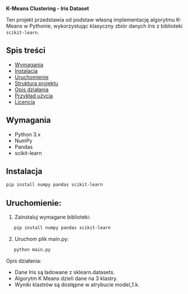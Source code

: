 
**K-Means Clustering - Iris Dataset**

Ten projekt przedstawia od podstaw własną implementację algorytmu K-Means w Pythonie, wykorzystując klasyczny zbiór danych *Iris* z biblioteki `scikit-learn`.

## Spis treści
- [Wymagania](#wymagania)
- [Instalacja](#instalacja)
- [Uruchomienie](#uruchomienie)
- [Struktura projektu](#struktura-projektu)
- [Opis działania](#opis-działania)
- [Przykład użycia](#przykład-użycia)
- [Licencja](#licencja)

## Wymagania
- Python 3.x
- NumPy
- Pandas
- scikit-learn

## Instalacja
```bash
pip install numpy pandas scikit-learn
```

## Uruchomienie:
1. Zainstaluj wymagane biblioteki:
```bash
   pip install numpy pandas scikit-learn
```
2. Uruchom plik main.py:
```bash
   python main.py
```

Opis działania:
- Dane Iris są ładowane z sklearn.datasets.
- Algorytm K Means dzieli dane na 3 klastry.
- Wyniki klastrów są dostępne w atrybucie model_1.k.





